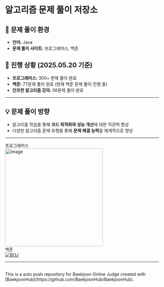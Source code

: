 
# 알고리즘 문제 풀이 저장소

## 🚀 문제 풀이 환경

- **언어:** Java
- **문제 풀이 사이트:** 프로그래머스, 백준
  
## 📝 진행 상황 (2025.05.20 기준)

- **프로그래머스:** 300+ 문제 풀이 완료
- **백준:** 77문제 풀이 완료 (현재 백준 문제 풀이 진행 중)
- **인프런 알고리즘 강의:** 56문제 풀이 완료

---

## 💡 문제 풀이 방향

- 알고리즘 학습을 통해 **코드 최적화와 성능 개선**에 대한 직관력 향상
- 다양한 알고리즘 문제 유형을 통해 **문제 해결 능력**을 체계적으로 향상

---

프로그래머스<br>
<img width="320" alt="image" src="https://github.com/ultramancode/algo-baekjoon/assets/116135174/54a26a51-7037-435a-a127-9c59765ae363">
<br>백준<br>
[![BOJ](http://mazassumnida.wtf/api/v2/generate_badge?boj=ktw2172)](https://solved.ac/ktw2172/)

---



<br>
This is a auto push repository for Baekjoon Online Judge created with [BaekjoonHub](https://github.com/BaekjoonHub/BaekjoonHub).
